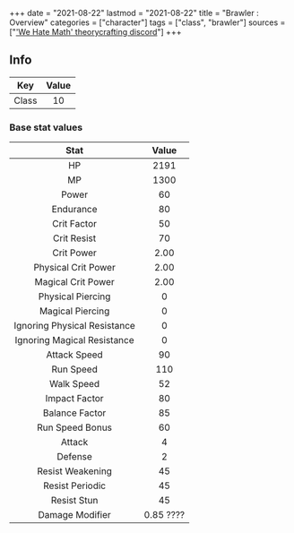 +++
date = "2021-08-22"
lastmod = "2021-08-22"
title = "Brawler : Overview"
categories = ["character"]
tags = ["class", "brawler"]
sources = ["['We Hate Math' theorycrafting discord](https://discord.gg/zY7bbFp)"]
+++

## Info

Key | Value
:-: | :-:
Class | 10

### Base stat values

Stat | Value
:-: | :-:
HP | 2191
MP | 1300
Power | 60
Endurance | 80
Crit Factor | 50
Crit Resist | 70
Crit Power | 2.00
Physical Crit Power | 2.00
Magical Crit Power | 2.00
Physical Piercing | 0
Magical Piercing | 0
Ignoring Physical Resistance | 0
Ignoring Magical Resistance | 0
Attack Speed | 90
Run Speed | 110
Walk Speed | 52
Impact Factor | 80
Balance Factor | 85
Run Speed Bonus | 60
Attack | 4
Defense | 2
Resist Weakening | 45
Resist Periodic | 45
Resist Stun | 45
Damage Modifier | 0.85 ????
